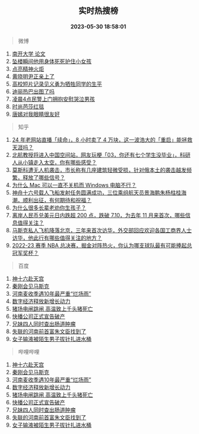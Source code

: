 <div align="center"><h2>实时热搜榜</h2><h4>2023-05-30 18:58:01</h4></div>

> 微博  

1. [南开大学 论文](https://s.weibo.com/weibo?q=%E5%8D%97%E5%BC%80%E5%A4%A7%E5%AD%A6%20%E8%AE%BA%E6%96%87&t=31&band_rank=1&Refer=top)<br />
2. [坠楼瞬间他用身体死死护住小女孩](https://s.weibo.com/weibo?q=%23%E5%9D%A0%E6%A5%BC%E7%9E%AC%E9%97%B4%E4%BB%96%E7%94%A8%E8%BA%AB%E4%BD%93%E6%AD%BB%E6%AD%BB%E6%8A%A4%E4%BD%8F%E5%B0%8F%E5%A5%B3%E5%AD%A9%23&t=31&band_rank=2&Refer=top)<br />
3. [点亮精神火炬](https://s.weibo.com/weibo?q=%23%E7%82%B9%E4%BA%AE%E7%B2%BE%E7%A5%9E%E7%81%AB%E7%82%AC%23&t=31&band_rank=3&Refer=top)<br />
4. [黄晓明尹正亲上了](https://s.weibo.com/weibo?q=%23%E9%BB%84%E6%99%93%E6%98%8E%E5%B0%B9%E6%AD%A3%E4%BA%B2%E4%B8%8A%E4%BA%86%23&t=31&band_rank=4&Refer=top)<br />
5. [高校短片记录见义勇为牺牲同学的生平](https://s.weibo.com/weibo?q=%23%E9%AB%98%E6%A0%A1%E7%9F%AD%E7%89%87%E8%AE%B0%E5%BD%95%E8%A7%81%E4%B9%89%E5%8B%87%E4%B8%BA%E7%89%BA%E7%89%B2%E5%90%8C%E5%AD%A6%E7%9A%84%E7%94%9F%E5%B9%B3%23&t=31&band_rank=5&Refer=top)<br />
6. [迪丽热巴出图了吗](https://s.weibo.com/weibo?q=%E8%BF%AA%E4%B8%BD%E7%83%AD%E5%B7%B4%E5%87%BA%E5%9B%BE%E4%BA%86%E5%90%97&t=31&band_rank=6&Refer=top)<br />
7. [凌晨4点民警上门拥抱安慰哭泣男孩](https://s.weibo.com/weibo?q=%23%E5%87%8C%E6%99%A84%E7%82%B9%E6%B0%91%E8%AD%A6%E4%B8%8A%E9%97%A8%E6%8B%A5%E6%8A%B1%E5%AE%89%E6%85%B0%E5%93%AD%E6%B3%A3%E7%94%B7%E5%AD%A9%23&t=31&band_rank=7&Refer=top)<br />
8. [时尚芭莎红毯](https://s.weibo.com/weibo?q=%E6%97%B6%E5%B0%9A%E8%8A%AD%E8%8E%8E%E7%BA%A2%E6%AF%AF&t=31&band_rank=8&Refer=top)<br />
9. [唐嫣对我眼睛很友好](https://s.weibo.com/weibo?q=%23%E5%94%90%E5%AB%A3%E5%AF%B9%E6%88%91%E7%9C%BC%E7%9D%9B%E5%BE%88%E5%8F%8B%E5%A5%BD%23&t=31&band_rank=9&Refer=top)<br />

> 知乎  

1. [24 年老网站直播「续命」，8 小时卖了 4 万块，这一波浩大的「重启」能拯救天涯吗？](https://www.zhihu.com/question/603776523)<br />
2. [北航教授将进入中国空间站，网友玩梗「03，你还有七个学生没毕业」，科研人从小镇走入太空，你有哪些感受？](https://www.zhihu.com/question/603802527)<br />
3. [莫斯科遭无人机袭击，市长称有几座建筑轻微受损，针对俄本土的袭击越发频繁，释放了哪些信号？](https://www.zhihu.com/question/603814229)<br />
4. [为什么 Mac 可以一直不关机而 Windows 电脑不行？](https://www.zhihu.com/question/602382675)<br />
5. [神舟十六号载人飞船发射任务圆满成功，三位乘组航天员景海鹏朱杨柱桂海潮，顺利出征，有何期待和祝福？](https://www.zhihu.com/question/601725007)<br />
6. [为什么很多长辈老劝你生孩子？](https://www.zhihu.com/question/603130784)<br />
7. [离岸人民币兑美元日内跌超 200 点，跌破 7.10，为去年 11 月来首次，哪些信息值得关注？](https://www.zhihu.com/question/603805125)<br />
8. [马斯克私人飞机降落北京，三年来首次访华，外交部回应欢迎各国工商界人士访华，他此行有哪些值得关注的地方？](https://www.zhihu.com/question/603832271)<br />
9. [2022-23 赛季 NBA 总决赛，掘金对阵热火，你认为哪支球队最有可能捧起总冠军奖杯？](https://www.zhihu.com/question/603799623)<br />

> 百度  

1. [神十六赴天宫](https://www.baidu.com/s?wd=%E7%A5%9E%E5%8D%81%E5%85%AD%E8%B5%B4%E5%A4%A9%E5%AE%AB&sa=fyb_news&rsv_dl=fyb_news)<br />
2. [秦刚会见马斯克](https://www.baidu.com/s?wd=%E7%A7%A6%E5%88%9A%E4%BC%9A%E8%A7%81%E9%A9%AC%E6%96%AF%E5%85%8B&sa=fyb_news&rsv_dl=fyb_news)<br />
3. [河南麦收季遇10年最严重“烂场雨”](https://www.baidu.com/s?wd=%E6%B2%B3%E5%8D%97%E9%BA%A6%E6%94%B6%E5%AD%A3%E9%81%8710%E5%B9%B4%E6%9C%80%E4%B8%A5%E9%87%8D%E2%80%9C%E7%83%82%E5%9C%BA%E9%9B%A8%E2%80%9D&sa=fyb_news&rsv_dl=fyb_news)<br />
4. [数字经济释放新增长动力](https://www.baidu.com/s?wd=%E6%95%B0%E5%AD%97%E7%BB%8F%E6%B5%8E%E9%87%8A%E6%94%BE%E6%96%B0%E5%A2%9E%E9%95%BF%E5%8A%A8%E5%8A%9B&sa=fyb_news&rsv_dl=fyb_news)<br />
5. [猪场电闸跳闸 高温致上千头猪死亡](https://www.baidu.com/s?wd=%E7%8C%AA%E5%9C%BA%E7%94%B5%E9%97%B8%E8%B7%B3%E9%97%B8+%E9%AB%98%E6%B8%A9%E8%87%B4%E4%B8%8A%E5%8D%83%E5%A4%B4%E7%8C%AA%E6%AD%BB%E4%BA%A1&sa=fyb_news&rsv_dl=fyb_news)<br />
6. [快播公司正式宣告破产](https://www.baidu.com/s?wd=%E5%BF%AB%E6%92%AD%E5%85%AC%E5%8F%B8%E6%AD%A3%E5%BC%8F%E5%AE%A3%E5%91%8A%E7%A0%B4%E4%BA%A7&sa=fyb_news&rsv_dl=fyb_news)<br />
7. [兄妹四人同时查出肠道肿瘤](https://www.baidu.com/s?wd=%E5%85%84%E5%A6%B9%E5%9B%9B%E4%BA%BA%E5%90%8C%E6%97%B6%E6%9F%A5%E5%87%BA%E8%82%A0%E9%81%93%E8%82%BF%E7%98%A4&sa=fyb_news&rsv_dl=fyb_news)<br />
8. [失联的河南前首富朱文臣找到了](https://www.baidu.com/s?wd=%E5%A4%B1%E8%81%94%E7%9A%84%E6%B2%B3%E5%8D%97%E5%89%8D%E9%A6%96%E5%AF%8C%E6%9C%B1%E6%96%87%E8%87%A3%E6%89%BE%E5%88%B0%E4%BA%86&sa=fyb_news&rsv_dl=fyb_news)<br />
9. [女子输液被陌生男子拔针扎进水桶](https://www.baidu.com/s?wd=%E5%A5%B3%E5%AD%90%E8%BE%93%E6%B6%B2%E8%A2%AB%E9%99%8C%E7%94%9F%E7%94%B7%E5%AD%90%E6%8B%94%E9%92%88%E6%89%8E%E8%BF%9B%E6%B0%B4%E6%A1%B6&sa=fyb_news&rsv_dl=fyb_news)<br />

> 哔哩哔哩  

1. [神十六赴天宫](https://www.baidu.com/s?wd=%E7%A5%9E%E5%8D%81%E5%85%AD%E8%B5%B4%E5%A4%A9%E5%AE%AB&sa=fyb_news&rsv_dl=fyb_news)<br />
2. [秦刚会见马斯克](https://www.baidu.com/s?wd=%E7%A7%A6%E5%88%9A%E4%BC%9A%E8%A7%81%E9%A9%AC%E6%96%AF%E5%85%8B&sa=fyb_news&rsv_dl=fyb_news)<br />
3. [河南麦收季遇10年最严重“烂场雨”](https://www.baidu.com/s?wd=%E6%B2%B3%E5%8D%97%E9%BA%A6%E6%94%B6%E5%AD%A3%E9%81%8710%E5%B9%B4%E6%9C%80%E4%B8%A5%E9%87%8D%E2%80%9C%E7%83%82%E5%9C%BA%E9%9B%A8%E2%80%9D&sa=fyb_news&rsv_dl=fyb_news)<br />
4. [数字经济释放新增长动力](https://www.baidu.com/s?wd=%E6%95%B0%E5%AD%97%E7%BB%8F%E6%B5%8E%E9%87%8A%E6%94%BE%E6%96%B0%E5%A2%9E%E9%95%BF%E5%8A%A8%E5%8A%9B&sa=fyb_news&rsv_dl=fyb_news)<br />
5. [猪场电闸跳闸 高温致上千头猪死亡](https://www.baidu.com/s?wd=%E7%8C%AA%E5%9C%BA%E7%94%B5%E9%97%B8%E8%B7%B3%E9%97%B8+%E9%AB%98%E6%B8%A9%E8%87%B4%E4%B8%8A%E5%8D%83%E5%A4%B4%E7%8C%AA%E6%AD%BB%E4%BA%A1&sa=fyb_news&rsv_dl=fyb_news)<br />
6. [快播公司正式宣告破产](https://www.baidu.com/s?wd=%E5%BF%AB%E6%92%AD%E5%85%AC%E5%8F%B8%E6%AD%A3%E5%BC%8F%E5%AE%A3%E5%91%8A%E7%A0%B4%E4%BA%A7&sa=fyb_news&rsv_dl=fyb_news)<br />
7. [兄妹四人同时查出肠道肿瘤](https://www.baidu.com/s?wd=%E5%85%84%E5%A6%B9%E5%9B%9B%E4%BA%BA%E5%90%8C%E6%97%B6%E6%9F%A5%E5%87%BA%E8%82%A0%E9%81%93%E8%82%BF%E7%98%A4&sa=fyb_news&rsv_dl=fyb_news)<br />
8. [失联的河南前首富朱文臣找到了](https://www.baidu.com/s?wd=%E5%A4%B1%E8%81%94%E7%9A%84%E6%B2%B3%E5%8D%97%E5%89%8D%E9%A6%96%E5%AF%8C%E6%9C%B1%E6%96%87%E8%87%A3%E6%89%BE%E5%88%B0%E4%BA%86&sa=fyb_news&rsv_dl=fyb_news)<br />
9. [女子输液被陌生男子拔针扎进水桶](https://www.baidu.com/s?wd=%E5%A5%B3%E5%AD%90%E8%BE%93%E6%B6%B2%E8%A2%AB%E9%99%8C%E7%94%9F%E7%94%B7%E5%AD%90%E6%8B%94%E9%92%88%E6%89%8E%E8%BF%9B%E6%B0%B4%E6%A1%B6&sa=fyb_news&rsv_dl=fyb_news)<br />
